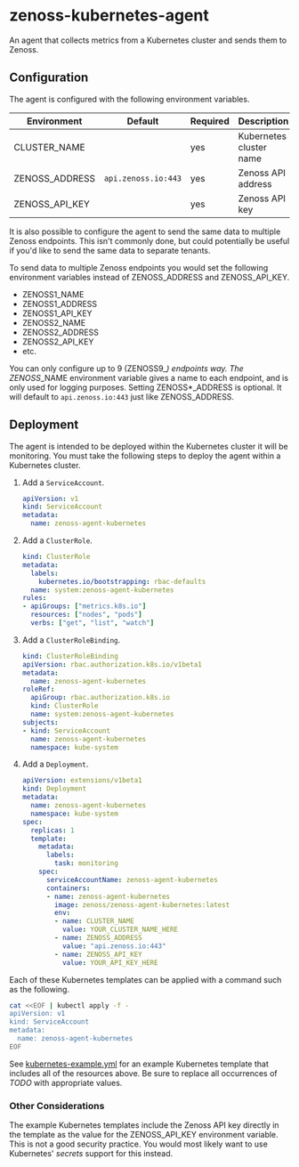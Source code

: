 # zenoss-kubernetes-agent

An agent that collects metrics from a Kubernetes cluster and sends them to
Zenoss.

## Configuration

The agent is configured with the following environment variables.

| Environment    | Default             | Required | Description                      |
| -------------- | ------------------- | -------- | -------------------------------- |
| CLUSTER_NAME   |                     | yes      | Kubernetes cluster name          |
| ZENOSS_ADDRESS | `api.zenoss.io:443` | yes      | Zenoss API address               |
| ZENOSS_API_KEY |                     | yes      | Zenoss API key                   |

It is also possible to configure the agent to send the same data to multiple
Zenoss endpoints. This isn't commonly done, but could potentially be useful if
you'd like to send the same data to separate tenants.

To send data to multiple Zenoss endpoints you would set the following
environment variables instead of ZENOSS_ADDRESS and ZENOSS_API_KEY.

* ZENOSS1_NAME
* ZENOSS1_ADDRESS
* ZENOSS1_API_KEY
* ZENOSS2_NAME
* ZENOSS2_ADDRESS
* ZENOSS2_API_KEY
* etc.

You can only configure up to 9 (ZENOSS9_*) endpoints way. The ZENOSS*_NAME
environment variable gives a name to each endpoint, and is only used for
logging purposes. Setting ZENOSS*_ADDRESS is optional. It will default to
`api.zenoss.io:443` just like ZENOSS_ADDRESS.

## Deployment

The agent is intended to be deployed within the Kubernetes cluster it will be
monitoring. You must take the following steps to deploy the agent within a
Kubernetes cluster.

1. Add a `ServiceAccount`.

    ```yaml
    apiVersion: v1
    kind: ServiceAccount
    metadata:
      name: zenoss-agent-kubernetes
    ```

2. Add a `ClusterRole`.

    ```yaml
    kind: ClusterRole
    metadata:
      labels:
        kubernetes.io/bootstrapping: rbac-defaults
      name: system:zenoss-agent-kubernetes
    rules:
    - apiGroups: ["metrics.k8s.io"]
      resources: ["nodes", "pods"]
      verbs: ["get", "list", "watch"]
    ```

3. Add a `ClusterRoleBinding`.

    ```yaml
    kind: ClusterRoleBinding
    apiVersion: rbac.authorization.k8s.io/v1beta1
    metadata:
      name: zenoss-agent-kubernetes
    roleRef:
      apiGroup: rbac.authorization.k8s.io
      kind: ClusterRole
      name: system:zenoss-agent-kubernetes
    subjects:
    - kind: ServiceAccount
      name: zenoss-agent-kubernetes
      namespace: kube-system
    ```

4. Add a `Deployment`.

    ```yaml
    apiVersion: extensions/v1beta1
    kind: Deployment
    metadata:
      name: zenoss-agent-kubernetes
      namespace: kube-system
    spec:
      replicas: 1
      template:
        metadata:
          labels:
            task: monitoring
        spec:
          serviceAccountName: zenoss-agent-kubernetes
          containers:
          - name: zenoss-agent-kubernetes
            image: zenoss/zenoss-agent-kubernetes:latest
            env:
            - name: CLUSTER_NAME
              value: YOUR_CLUSTER_NAME_HERE
            - name: ZENOSS_ADDRESS
              value: "api.zenoss.io:443"
            - name: ZENOSS_API_KEY
              value: YOUR_API_KEY_HERE
    ```

Each of these Kubernetes templates can be applied with a command such as the
following.

```sh
cat <<EOF | kubectl apply -f -
apiVersion: v1
kind: ServiceAccount
metadata:
  name: zenoss-agent-kubernetes
EOF
```

See [kubernetes-example.yml] for an example Kubernetes template that includes
all of the resources above. Be sure to replace all occurrences of _TODO_ with
appropriate values.

### Other Considerations

The example Kubernetes templates include the Zenoss API key directly in the
template as the value for the ZENOSS_API_KEY environment variable. This is not
a good security practice. You would most likely want to use Kubernetes'
_secrets_ support for this instead.


[kubernetes-example.yml]: https://github.com/zenoss/zenoss-agent-kubernetes/blob/master/kubernetes-example.yml
